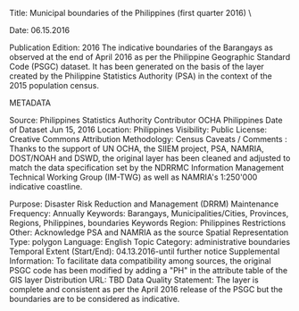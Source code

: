 Title: Municipal boundaries of the Philippines (first quarter 2016) \

Date: 06.15.2016 

Publication Edition: 2016 The indicative boundaries of the Barangays as observed at the end of April 2016 as per the Philippine Geographic Standard Code (PSGC) dataset. It has been generated on the basis of the layer created by the Philippine Statistics Authority (PSA) in the context of the 2015 population census.

METADATA

Source:	Philippines Statistics Authority
Contributor	OCHA Philippines
Date of Dataset	Jun 15, 2016
Location:	Philippines 
Visibility:	Public
License:	Creative Commons Attribution
Methodology:	Census
Caveats / Comments	:
Thanks to the support of UN OCHA, the SIIEM project, PSA, NAMRIA, DOST/NOAH and DSWD, the original layer has been cleaned and adjusted to match the data specification set by the NDRRMC Information Management Technical Working Group (IM-TWG) as well as NAMRIA's 1:250'000 indicative coastline.

Purpose: Disaster Risk Reduction and Management (DRRM) Maintenance Frequency: Annually Keywords: Barangays, Municipalities/Cities, Provinces, Regions, Philippines, boundaries Keywords Region: Philippines Restrictions Other: Acknowledge PSA and NAMRIA as the source Spatial Representation Type: polygon Language: English Topic Category: administrative boundaries Temporal Extent (Start/End): 04.13.2016-until further notice Supplemental Information: To facilitate data compatibility among sources, the original PSGC code has been modified by adding a "PH" in the attribute table of the GIS layer Distribution URL: TBD Data Quality Statement: The layer is complete and consistent as per the April 2016 release of the PSGC but the boundaries are to be considered as indicative.
